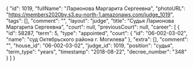 {
    "id": 1019,
    "fullName": "Ларионова Маргарита Сергеевна",
    "photoURL": "https://members2020by.s3.eu-north-1.amazonaws.com/judge_1019",
    "tags": [],
    "comment": "",
    "layout": "judge",
    "title": "Судья Ларионова Маргарита Сергеевна",
    "court": null,
    "previousCourt": null,
    "career": [
        {
            "id": 58287,
            "term": 5,
            "type": "appointed",
            "court": {
                "id": "06-002-03-02",
                "name": "суд Октябрьского района г. Могилева"
            },
            "extra": [],
            "comment": "",
            "house_id": "06-002-03-02",
            "judge_id": 1019,
            "position": "судья",
            "term_type": "years",
            "timestamp": "2018-08-22",
            "decree_number": "348"
        }
    ]
}